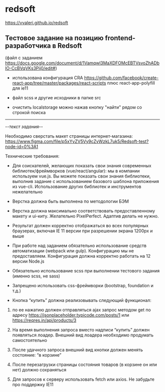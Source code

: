 # redsoft

https://vvaleri.github.io/redsoft

**Тестовое задание на позицию frontend-разработчика в Redsoft**
-------------------------
(файл с заданием https://docs.google.com/document/d/1Vamqwl3MaXDFOMcEBTVsvoZhADblO-CcBVqVKs3Pij0/edit#)


- использована конфигурация CRA https://github.com/facebook/create-react-app/tree/master/packages/react-scripts плюс react-app-polyfill для ie11 

- файл scss и другие исходники в папке src

- очистить localstorage можно нажав кнопку "найти" рядом со строкой поиска



***
--*текст задания*--

Необходимо сверстать макет страницы интернет-магазина: https://www.figma.com/file/p5xYvZV5Vy9cZvWzkL7uk5/Redsoft-test?node-id=0%3A1

Технические требования:

- Для соискателей, желающих показать свои знания современных библиотек/фреймворков (vue/react/angular): мы в компании используем vue.js. Вы можете показать свои знания библиотеки, выполнив задание с использованием базового шаблона приложения из vue-cli. Использование других библиотек и инструментов нежелательно

- Верстка должна быть выполнена по методологии БЭМ

- Верстка должна максимально соответствовать предоставленному макету и ui-киту. Желательно PixelPerfect. Адаптив делать не нужно.

- Результат должен корректно отображаться во всех популярных браузерах, включая IE 11 версии при разрешении экрана 1200px и выше

- При работе над заданием обязательно использование средств автоматизации (webpack или gulp). Конфигурацию мы не предоставляем. Конфигурация должна корректно работать на 12 версии Node.js

- Обязательно использование scss при выполнении тестового задания (именно scss, не sass)

- Запрещено использовать css-фреймворки (bootstrap, foundation и т.д.)

- Кнопка “купить” должна реализовывать следующий функционал:

1. по ее нажатию должен отправляться ajax запрос методом get по адресу https://jsonplaceholder.typicode.com/posts/1 или https://reqres.in/api/products/3

2. На время выполнения запроса вместо надписи “купить” должен появляться лоадер. Внешний вид лоадера необходимо продумать самостоятельно

3. После удачного запроса внешний вид кнопки должен менять состояние: “в корзине”

4. После перезагрузки страницы состояния товаров (в корзине он или нет) должно сохраняться

5. Для запросов к серверу использовать fetch или axios. Не забудьте про поддержку IE11

